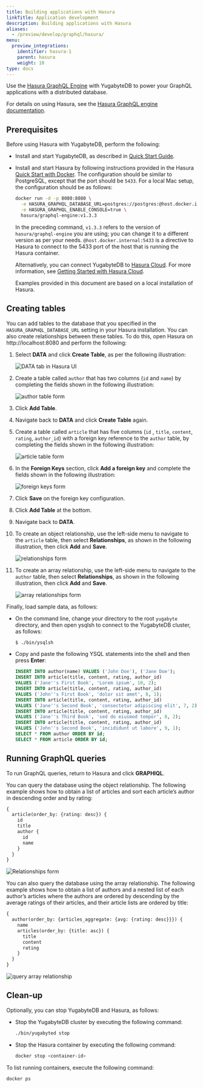 ```yaml
---
title: Building applications with Hasura
linkTitle: Application development
description: Building applications with Hasura
aliases:
  - /preview/develop/graphql/hasura/
menu:
  preview_integrations:
    identifier: hasura-1
    parent: hasura
    weight: 10
type: docs
---
```


Use the [Hasura GraphQL Engine](https://hasura.io) with YugabyteDB to power your GraphQL applications with a distributed  database.

For details on using Hasura, see the [Hasura GraphQL engine documentation](https://docs.hasura.io).

## Prerequisites

Before using Hasura with YugabyteDB, perform the following:

- Install and start YugabyteDB, as described in [Quick Start Guide](/preview/tutorials/quick-start/macos/).

- Install and start Hasura by following instructions provided in the Hasura [Quick Start with Docker](https://hasura.io/docs/latest/graphql/core/deployment/deployment-guides/docker.html). The configuration should be similar to PostgreSQL, except that the port should be `5433`. For a local Mac setup, the configuration should be as follows:

  ```sh
  docker run -d -p 8080:8080 \
    -e HASURA_GRAPHQL_DATABASE_URL=postgres://postgres:@host.docker.internal:5433/yugabyte \
    -e HASURA_GRAPHQL_ENABLE_CONSOLE=true \
    hasura/graphql-engine:v1.3.3
  ```

  In the preceding command, `v1.3.3` refers to the version of `hasura/graphql-engine` you are using; you can change it to a different version as per your needs. `@host.docker.internal:5433` is a directive to Hasura to connect to the 5433 port of the host that is running the Hasura container.

  Alternatively, you can connect YugabyteDB to [Hasura Cloud](https://cloud.hasura.io/). For more information, see [Getting Started with Hasura Cloud](https://hasura.io/docs/latest/graphql/cloud/getting-started/index.html).

  Examples provided in this document are based on a local installation of Hasura.

## Creating tables

You can add tables to the database that you specified in the `HASURA_GRAPHQL_DATABASE_URL` setting in your Hasura installation. You can also create relationships between these tables. To do this, open Hasura on http://localhost:8080 and perform the following:

1. Select **DATA** and click **Create Table**, as per the following illustration:

    ![DATA tab in Hasura UI](/images/develop/graphql/hasura/data-tab.png)

2. Create a table called `author` that has two columns (`id` and `name`) by completing the fields shown in the following illustration:

    ![author table form](/images/develop/graphql/hasura/author-table.png)

3. Click **Add Table**.

4. Navigate back to **DATA** and click **Create Table** again.

5. Create a table called `article` that has five columns (`id` , `title`, `content`, `rating`, `author_id`) with a foreign key reference to the `author` table, by completing the fields shown in the following illustration:

    ![article table form](/images/develop/graphql/hasura/article-table.png)

6. In the **Foreign Keys** section, click **Add a foreign key** and complete the fields shown in the following illustration:

    ![foreign keys form](/images/develop/graphql/hasura/foreign-keys.png)

7. Click **Save** on the foreign key configuration.

8. Click **Add Table** at the bottom.

9. Navigate back to **DATA**.

10. To create an object relationship, use the left-side menu to navigate to the `article` table, then select **Relationships**, as shown in the following illustration, then click **Add** and **Save**.

    ![relationships form](/images/develop/graphql/hasura/relationships.png)

11. To create an array relationship, use the left-side menu to navigate to the `author` table, then select **Relationships**, as shown in the following illustration, then click **Add** and **Save**.

    ![array relationships form](/images/develop/graphql/hasura/relationship-array.png)

Finally, load sample data, as follows:

- On the command line, change your directory to the root `yugabyte` directory, and then open ysqlsh to connect to the YugabyteDB cluster, as follows:

  ```sh
  $ ./bin/ysqlsh
  ```

- Copy and paste the following YSQL statements into the shell and then press **Enter**:

  ```sql
  INSERT INTO author(name) VALUES ('John Doe'), ('Jane Doe');
  INSERT INTO article(title, content, rating, author_id)
  VALUES ('Jane''s First Book', 'Lorem ipsum', 10, 2);
  INSERT INTO article(title, content, rating, author_id)
  VALUES ('John''s First Book', 'dolor sit amet', 8, 1);
  INSERT INTO article(title, content, rating, author_id)
  VALUES ('Jane''s Second Book', 'consectetur adipiscing elit', 7, 2);
  INSERT INTO article(title, content, rating, author_id)
  VALUES ('Jane''s Third Book', 'sed do eiusmod tempor', 8, 2);
  INSERT INTO article(title, content, rating, author_id)
  VALUES ('John''s Second Book', 'incididunt ut labore', 9, 1);
  SELECT * FROM author ORDER BY id;
  SELECT * FROM article ORDER BY id;
  ```

## Running GraphQL queries

To run GraphQL queries, return to Hasura and click **GRAPHIQL**.

You can query the database using the object relationship. The following example shows how to obtain a list of articles and sort each article’s author in descending order and by rating:

```graphql
{
  article(order_by: {rating: desc}) {
    id
    title
    author {
      id
      name
    }
  }
}
```

![Relationships form](/images/develop/graphql/hasura/query-relationship-object.png)

You can also query the database using the array relationship. The following example shows how to obtain a list of authors and a nested list of each author’s articles where the authors are ordered by descending by the average ratings of their articles, and their article lists are ordered by title:

 ```graphql
 {
   author(order_by: {articles_aggregate: {avg: {rating: desc}}}) {
     name
     articles(order_by: {title: asc}) {
       title
       content
       rating
     }
   }
 }
 ```

![query array relationship](/images/develop/graphql/hasura/query-relationship-array.png)

## Clean-up

Optionally, you can stop YugabyteDB and Hasura, as follows:

- Stop the YugabyteDB cluster by executing the following command:

  ```sh
  ./bin/yugabyted stop
  ```

- Stop the Hasura container by executing the following command:

  ```sh
  docker stop <container-id>
  ```

To list running containers, execute the following command:

```sh
docker ps
```
